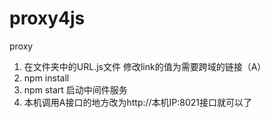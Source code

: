 # proxy4js
proxy
1.  在文件夹中的URL.js文件 修改link的值为需要跨域的链接（A）
2.  npm install 
3.  npm start 启动中间件服务
4.  本机调用A接口的地方改为http://本机IP:8021接口就可以了